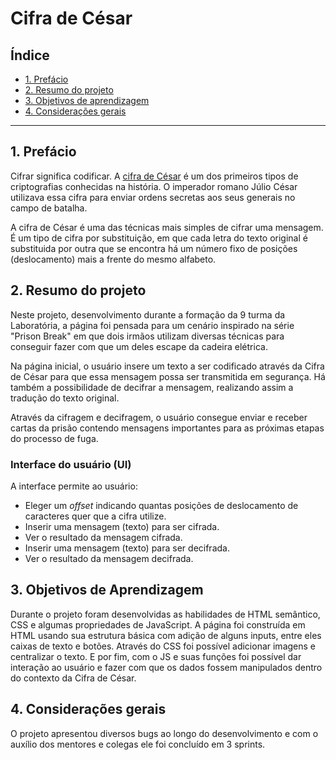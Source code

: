 # Cifra de César

## Índice

* [1. Prefácio](#1-Prefácio)
* [2. Resumo do projeto](#2-resumo-do-projeto)
* [3. Objetivos de aprendizagem](#3-objetivos-de-aprendizagem)
* [4. Considerações gerais](#4-considerações-gerais)

***

## 1. Prefácio

Cifrar significa codificar. A [cifra de César](https://pt.wikipedia.org/wiki/Cifra_de_C%C3%A9sar)
é um dos primeiros tipos de criptografias conhecidas na história.
O imperador romano Júlio César utilizava essa cifra para enviar
ordens secretas aos seus generais no campo de batalha.

A cifra de César é uma das técnicas mais simples de cifrar uma mensagem. É um
tipo de cifra por substituição, em que cada letra do texto original é
substituida por outra que se encontra há um número fixo de posições
(deslocamento) mais a frente do mesmo alfabeto.


## 2. Resumo do projeto

Neste projeto, desenvolvimento durante a formação da 9 turma da Laboratória, a página foi pensada para um cenário inspirado na série "Prison Break" em que dois irmãos utilizam diversas técnicas para conseguir fazer com que um deles escape da cadeira elétrica.

Na página inicial, o usuário insere um texto a ser codificado através da Cifra de César para que essa mensagem possa ser transmitida em segurança. Há também a possibilidade de decifrar a mensagem, realizando assim a tradução do texto original.

Através da cifragem e decifragem, o usuário consegue enviar e receber cartas da prisão contendo mensagens importantes para as próximas etapas do processo de fuga.


### Interface do usuário (UI)

A interface permite ao usuário:

* Eleger um _offset_ indicando quantas posições de deslocamento de caracteres
  quer que a cifra utilize.
* Inserir uma mensagem (texto) para ser cifrada.
* Ver o resultado da mensagem cifrada.
* Inserir uma mensagem (texto) para ser decifrada.
* Ver o resultado da mensagem decifrada.

## 3. Objetivos de Aprendizagem

Durante o projeto foram desenvolvidas as habilidades de HTML semântico, CSS e algumas propriedades de JavaScript. A página foi construída em HTML usando sua estrutura básica com adição de alguns inputs, entre eles caixas de texto e botões. Através do CSS foi possível adicionar imagens e centralizar o texto. E por fim, com o JS e suas funções foi possível dar interação ao usuário e fazer com que os dados fossem manipulados dentro do contexto da Cifra de César. 

## 4. Considerações gerais

O projeto apresentou diversos bugs ao longo do desenvolvimento e com o auxílio dos mentores e colegas ele foi concluído em 3 sprints.